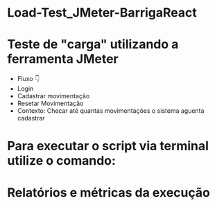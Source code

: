 # Load-Test_JMeter-BarrigaReact

# Teste de "carga" utilizando a ferramenta JMeter
- Fluxo 👇
- Login
- Cadastrar movimentação
- Resetar Movimentação
- Contexto: Checar até quantas movimentações o sistema aguenta cadastrar

# Para executar o script via terminal utilize o comando:


# Relatórios e métricas da execução
